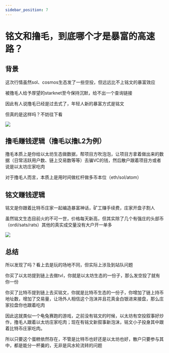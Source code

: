 ```yaml
---
sidebar_position: 7
---
```


# 铭文和撸毛，到底哪个才是暴富的高速路？

## 背景

这次行情虽然sol、cosmos生态发了一些空投，但远远比不上铭文的暴富效应

被撸毛人给予厚望的starknet至今保持沉默，给不出一个查询链接

因此有人说撸毛已经是过去式了，年轻人新的暴富方式是铭文

但真的是这样吗？不妨往下看

![](/img/docs/inscription-and-airdrop/1.png)

## 撸毛赚钱逻辑（撸毛以撸L2为例）

撸毛本质上是你给以太坊生态做数据，帮项目方吹泡泡，让项目方拿着做出来的数据（日常活跃用户数、链上交易数等等）去骗VC的钱，然后散户跟着项目方或者说是以太坊庄家吃肉

对于撸毛人而言，本质上是用时间做杠杆做多币本位（eth/sol/atom）

## 铭文赚钱逻辑

铭文是你跟着比特币庄家一起编造暴富神话，矿工赚手续费，庄家开盘子割人

虽然铭文生态目前火的不可一世，价格每天新高，但其实除了几个有强庄的头部币（ordi/sats/rats）其他的真实成交量没有大户开一单多

![](/img/docs/inscription-and-airdrop/2.png)

## 总结

所以发现了吗？看上去是玩的场地不同，但实际上涉及到站队问题

你买了以太坊提到链上去做tvl，你就是以太坊生态的一份子，那么发空投了就有你一份

你买了比特币提到链上去买铭文，你就是比特币生态的一份子，你增加了链上持币地址数，增加了交易量，让场外人相信这个泡沫并且花真金白银进来接盘，那么庄家拉盘你也跟着吃肉

因此这就类似一个龟兔赛跑的游戏，之前没有铭文的时候，以太坊有空投叙事好炒作，撸毛人跟着以太坊庄家吃肉；现在有铭文新叙事新泡沫，铭文小子投身其中跟着比特币庄家吃肉。

所以只要这个蛋糕依然存在，不管是比特币也好还是以太坊也好，散户只要参与其中，都是能分一杯羹的，无非是风水轮流转的问题